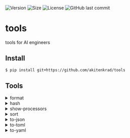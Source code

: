![Version](https://img.shields.io/badge/tools-v.0.1.0-blue?style=for-the-badge)
![Size](https://img.shields.io/github/repo-size/akitenkrad/tools?style=for-the-badge)
![License](https://img.shields.io/github/license/akitenkrad/tools?style=for-the-badge)
![GitHub last commit](https://img.shields.io/github/last-commit/akitenkrad/tools?style=for-the-badge)

# tools
tools for AI engineers

## Install

```bash
$ pip install git+https://github.com/akitenkrad/tools
```

## Tools

<details>
<summary>format</summary>

```text
Usage: tools format [OPTIONS]

Options:
  --input-file PATH  path to input file [.json]
  --ensure-ascii     [.json] if True, ensure only ascii characters
  --indent INTEGER   [.json] indent, default=2
  --help             Show this message and exit.
```
</details>

<details>
<summary>hash</summary>

```text
Options:
  --input TEXT                    input text or file
  --hash-type [md5|sha1|sha256|sha512]
                                  hash type
  --help                          Show this message and exit.
```
</details>

<details>
<summary>show-processors</summary>

```text
Usage: tools show-processors [OPTIONS]

Options:
  --help  Show this message and exit.
```
</details>

<details>
<summary>sort</summary>

```text
Usage: tools hash [OPTIONS]Usage: tools sort [OPTIONS]

Options:
  --input TEXT  input text file
  --reverse     sort in descending order
  --overwrite   overwrite the input file with sorted results
  --help        Show this message and exit.
```
</details>

<details>
<summary>to-json</summary>

```text
Usage: tools to-json [OPTIONS]

Options:
  --file PATH  input file [yaml, toml]
  --help       Show this message and exit.
```
</details>

<details>
<summary>to-toml</summary>

```text
Usage: tools to-toml [OPTIONS]

Options:
  --file PATH  input file [yaml, toml]
  --help       Show this message and exit.
```
</details>

<details>
<summary>to-yaml</summary>

```text
Usage: tools to-yaml [OPTIONS]

Options:
  --file PATH  input file [yaml, toml]
  --help       Show this message and exit.
```
</details>
